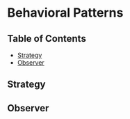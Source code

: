 # Behavioral Patterns

## Table of Contents

- [Strategy](#strategy)
- [Observer](#observer)

## Strategy

## Observer
